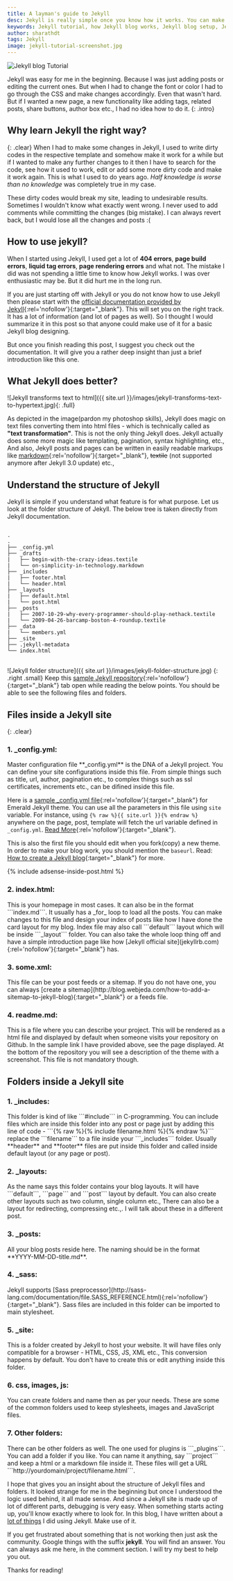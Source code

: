 ```yaml
---
title: A layman's guide to Jekyll
desc: Jekyll is really simple once you know how it works. You can make your blog do wonders once you know how to play with templates, layouts, loops and curly braces. Here is a layman's Jekyll guide! Learn how to get started with Jekyll. Create yourself a clean, minimal and beautiful Jekyll blog. 
keywords: Jekyll tutorial, how Jekyll blog works, Jekyll blog setup, Jekyll working, Jekyll guide
author: sharathdt
tags: Jekyll
image: jekyll-tutorial-screenshot.jpg
---
```


<img alt="Jekyll blog Tutorial" title="Jekyll blog guide" itemprop="thumbnailUrl" class="left half noborder" src="{{ site.url }}/images/jekyll-tutorial-screenshot.jpg">

<i class="fa fa-quote-left fa-3x fa-pull-left fa-border"></i>Jekyll was easy for me in the beginning. Because I was just adding posts or editing the current ones. But when I had to change the font or color I had to go through the CSS and make changes accordingly. Even that wasn't hard. But if I wanted a new page, a new functionality like adding tags, related posts, share buttons, author box etc., I had no idea how to do it. 
{: .intro}

## Why learn Jekyll the right way?
{: .clear}
When I had to make some changes in Jekyll, I used to write dirty codes in the respective template and somehow make it work for a while but if I wanted to make any further changes to it then I have to search for the code, see how it used to work, edit or add some more dirty code and make it work again. This is what I used to do years ago. _Half knowledge is worse than no knowledge_ was completely true in my case.

These dirty codes would break my site, leading to undesirable results. Sometimes I wouldn't know what exactly went wrong. I never used to add comments while committing the changes (big mistake). I can always revert back, but I would lose all the changes and posts :(


## How to use jekyll?
When I started using Jekyll, I used get a lot of **404 errors**, **page build errors**, **liquid tag errors**, **page rendering errors** and what not. The mistake I did was not spending a little time to know how Jekyll works. I was over enthusiastic may be. But it did hurt me in the long run. 

If you are just starting off with Jekyll or you do not know how to use Jekyll then please start with the [official documentation provided by Jekyll](http://jekyllrb.com/docs/home/){:rel='nofollow'}{:target="_blank"}. This will set you on the right track. It has a lot of information (and lot of pages as well). So I thought I would summarize it in this post so that anyone could make use of it for a basic Jekyll blog designing. 

But once you finish reading this post, I suggest you check out the documentation. It will give you a rather deep insight than just a brief introduction like this one.

## What Jekyll does better?
![Jekyll transforms text to html]({{ site.url }}/images/jekyll-transforms-text-to-hypertext.jpg){: .full}

As depicted in the image(pardon my photoshop skills), Jekyll does magic on text files converting them into html files - which is technically called as **"**text transformation**"**. This is not the only thing Jekyll does. Jekyll actually does some more magic like templating, pagination, syntax highlighting,  etc., And also, Jekyll posts and pages can be written in easily readable markups like [markdown](https://daringfireball.net/projects/markdown/basics){:rel='nofollow'}{:target="_blank"}, <strike>textile</strike> (not supported anymore after Jekyll 3.0 update) etc.,

## Understand the structure of Jekyll

Jekyll is simple if you understand what feature is for what purpose. Let us look at the folder structure of Jekyll. The below tree is taken directly from Jekyll documentation.


<pre>
<code>
.
.
├── _config.yml
├── _drafts
|   ├── begin-with-the-crazy-ideas.textile
|   └── on-simplicity-in-technology.markdown
├── _includes
|   ├── footer.html
|   └── header.html
├── _layouts
|   ├── default.html
|   └── post.html
├── _posts
|   ├── 2007-10-29-why-every-programmer-should-play-nethack.textile
|   └── 2009-04-26-barcamp-boston-4-roundup.textile
├── _data
|   └── members.yml
├── _site
├── .jekyll-metadata
└── index.html
</code>
</pre>


![Jekyll folder structure]({{ site.url }}/images/jekyll-folder-structure.jpg)
{: .right .small}
Keep this [sample Jekyll repository](https://github.com/KingFelix/emerald){:rel='nofollow'}{:target="_blank"} tab open while reading the below points. You should be able to see the following files and folders.


## Files inside a Jekyll site
{: .clear}
<h3>1. _config.yml:</h3> Master configuration file **_config.yml** is the DNA of a Jekyll project. You can define your site configurations inside this file. From simple things such as title, url, author, pagination etc., to complex things such as ssl certificates, increments etc., can be difined inside this file.

Here is a [sample _config.yml file](https://raw.githubusercontent.com/Redgadget/emerald/gh-pages/_config.yml){:rel='nofollow'}{:target="_blank"} for Emerald Jekyll theme. You can use all the parameters in this file using ```site``` variable. For instance, using ```{% raw %}{{ site.url }}{% endraw %}``` anywhere on the page, post, template will fetch the url variable defined in ```_config.yml```. [Read More](http://jekyllrb.com/docs/configuration/){:rel='nofollow'}{:target="_blank"}.

This is also the  first file you should edit when you fork(copy) a new theme. In order to make your blog work, you should mention the ```baseurl```. Read: [How to create a Jekyll blog](http://blog.webjeda.com/how-to-create-a-jekyll-blog/){:target="_blank"} for more.

{% include adsense-inside-post.html %}

<h3>2. index.html:</h3> This is your homepage in most cases. It can also be in the format ```index.md```. It usually has a _for_ loop to load all the posts. You can make changes to this file and design your index of posts like how I have done the card layout for my blog. Index file may also call ```default``` layout which will be inside ```_layout``` folder. You can also take the whole loop thing off and have a simple introduction page like how [Jekyll official site](jekyllrb.com){:rel='nofollow'}{:target="_blank"} has.

<h3>3. some.xml:</h3> This file can be your post feeds or a sitemap. If you do not have one, you can always [create a sitemap](http://blog.webjeda.com/how-to-add-a-sitemap-to-jekyll-blog){:target="_blank"} or a feeds file.

<h3>4. readme.md:</h3> This is a file where you can describe your project. This will be rendered as a html file and displayed by default when someone visits your repository on Github. In the sample link I have provided above, see the page displayed. At the bottom of the repository you will see a description of the theme with a screenshot. This file is not mandatory though.


## Folders inside a Jekyll site

<h3>1. _includes:</h3> This folder is kind of like ```#include``` in C-programming. You can include files which are inside this folder into any post or page just by adding this line of code - ```{% raw %}{% include filename.html %}{% endraw %}``` replace the ```filename``` to a file inside your ```_includes``` folder. Usually **header** and **footer** files are put inside this folder and called inside default layout (or any page or post).

<h3>2. _layouts:</h3> As the name says this folder contains your blog layouts. It will have ```default```, ```page``` and ```post``` layout by default. You can also create other layouts such as two column, single column etc., There can also be a layout for redirecting, compressing etc.,. I will talk about these in a different post.

<h3>3. _posts:</h3> All your blog posts reside here. The naming should be in the format **YYYY-MM-DD-title.md**.

<h3>4. _sass:</h3> Jekyll supports [Sass preprocessor](http://sass-lang.com/documentation/file.SASS_REFERENCE.html){:rel='nofollow'}{:target="_blank"}. Sass files are included in this folder can be imported to main stylesheet.

<h3>5. _site:</h3> This is a folder created by Jekyll to host your website. It will have files only compatible for a browser - HTML, CSS, JS, XML etc., This conversion happens by default. You don't have to create this or edit anything inside this folder.

<h3>6. css, images, js:</h3> You can create folders and name then as per your needs. These are some of the common folders used to keep stylesheets, images and JavaScript files.

<h3>7. Other folders:</h3> There can be other folders as well. The one used for plugins is ```_plugins```. You can add a folder if you like. You can name it anything, say ```project``` and keep a html or a markdown file inside it. These files will get a URL ```http://yourdomain/project/filename.html```.

I hope that gives you an insight about the structure of Jekyll files and folders. It looked strange for me in the beginning but once I understood the logic used behind, it all made sense. And since a Jekyll site is made up of lot of different parts, debugging is very easy. When something starts acting up, you'll know exactly where to look for. In this blog, I have written about a [lot of things](http://blog.webjeda.com/archive/) I did using Jekyll. Make use of it.

If you get frustrated about something that is not working then just ask the community. Google things with the suffix **jekyll**. You will find an answer. You can always ask me here, in the comment section. I will try my best to help you out.

Thanks for reading!